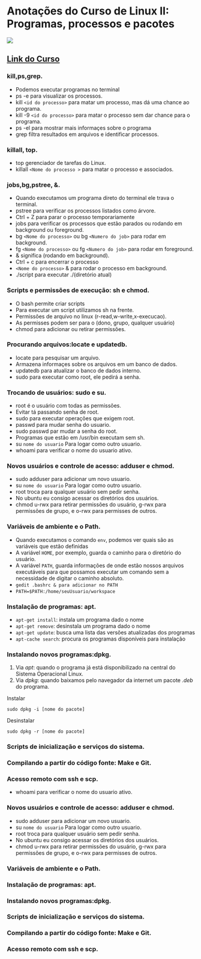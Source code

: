

# Anotações do Curso de Linux II: Programas, processos e pacotes

![](https://www.alura.com.br/assets/api/share/curso-linux-ubuntu-processos.png)

## [Link do Curso](https://cursos.alura.com.br/course/linux-ubuntu-processos)

### kill,ps,grep.

- Podemos executar programas no terminal
- ps -e para visualizar os processos.
- kill `<id do processo>` para matar um processo, mas dá uma chance ao programa.
- kill -9 `<id do processo>` para matar o processo sem dar chance para o programa.
- ps -el para mostrar mais informaçes sobre o programa
- grep filtra resultados em arquivos e identificar processos.

### killall, top.

- top gerenciador de tarefas do Linux.
- killall `<Nome do processo >` para matar o processo e associados.

### jobs,bg,pstree, &.

- Quando executamos um programa direto do terminal ele trava o terminal.
- pstree para verificar os processos listados como árvore.
- Ctrl + Z para parar o processo temporariamente
- jobs para verificar os processos que estão parados ou rodando em background ou foreground.
- bg `<Nome do processo>` ou bg `<Numero do job>` para rodar em background.
- fg `<Nome do processo>` ou fg `<Numero do job>` para rodar em foreground.
- & significa (rodando em background).
- Ctrl + c para encerrar o processo
- `<Nome do processo>` & para rodar o processo em background.
- ./script para executar ./(diretório atual)

### Scripts e permissões de execução: sh e chmod.

- O bash permite criar scripts
- Para executar um script utilizamos sh na frente.
- Permissões de arquivo no linux (r-read,w-write,x-execucao).
- As permisses podem ser para o (dono, grupo, qualquer usuário)
- chmod para adicionar ou retirar permissões.

### Procurando arquivos:locate e updatedb.

- locate para pesquisar um arquivo.
- Armazena informaçes sobre os arquivos em um banco de dados.
- updatedb para atualizar o banco de dados interno.
- sudo para executar como root, ele pedirá a senha.

### Trocando de usuários: sudo e su.

- root é o usuário com todas as permissões.
- Evitar tá passando senha de root.
- sudo para executar operações que exigem root.
- passwd para mudar senha do usuario.
- sudo passwd par mudar a senha do root.
- Programas que estão em /usr/bin executam sem sh.
- su `nome do usuario` Para logar como outro usuario.
- whoami para verificar o nome do usuario ativo.

### Novos usuários e controle de acesso: adduser e chmod.

- sudo adduser para adicionar um novo usuario.
- su `nome do usuario` Para logar como outro usuario.
- root troca para qualquer usuário sem pedir senha.
- No ubuntu eu consigo acessar os diretórios dos usuários.
- chmod u-rwx para retirar permissões do usuário, g-rwx para permissões de grupo, e o-rwx para permisses de outros.

### Variáveis de ambiente e o Path.

- Quando executamos o comando `env`, podemos ver quais são as variáveis que estão definidas
- A variável `HOME`, por exemplo, guarda o caminho para o diretório do usuário.
- A variável `PATH`, guarda informações de onde estão nossos arquivos executáveis para que possamos executar um comando sem a necessidade de digitar o caminho absoluto.
- ``gedit .bashrc & para adicionar no PATH``
- `PATH=$PATH:/home/seuUsuario/workspace`

### Instalação de programas: apt.

- `apt-get install`: instala um programa dado o nome
- `apt-get remove`: desinstala um programa dado o nome
- `apt-get update`: busca uma lista das versões atualizadas dos programas
- `apt-cache search`: procura os programas disponíveis para instalação

### Instalando novos programas:dpkg.

1. Via *apt*: quando o programa já está disponibilizado na central do Sistema Operacional Linux.
2. Via *dpkg*: quando baixamos pelo navegador da internet um pacote *.deb* do programa.

Instalar

```
sudo dpkg -i [nome do pacote]
```

Desinstalar

```
sudo dpkg -r [nome do pacote]
```

### Scripts de inicialização e serviços do sistema.



### Compilando a partir do código fonte: Make e Git.

### Acesso remoto com ssh e scp.
* whoami para verificar o nome do usuario ativo.

### Novos usuários e controle de acesso: adduser e chmod.
* sudo adduser para adicionar um novo usuario.
* su `nome do usuario` Para logar como outro usuario.
* root troca para qualquer usuário sem pedir senha.
* No ubuntu eu consigo acessar os diretórios dos usuários.
* chmod u-rwx para retirar permissões do usuário, g-rwx para permissões de grupo, e o-rwx para permisses de outros.


### Variáveis de ambiente e o Path.
### Instalação de programas: apt.
### Instalando novos programas:dpkg.
### Scripts de inicialização e serviços do sistema.
### Compilando a partir do código fonte: Make e Git.
### Acesso remoto com ssh e scp.
